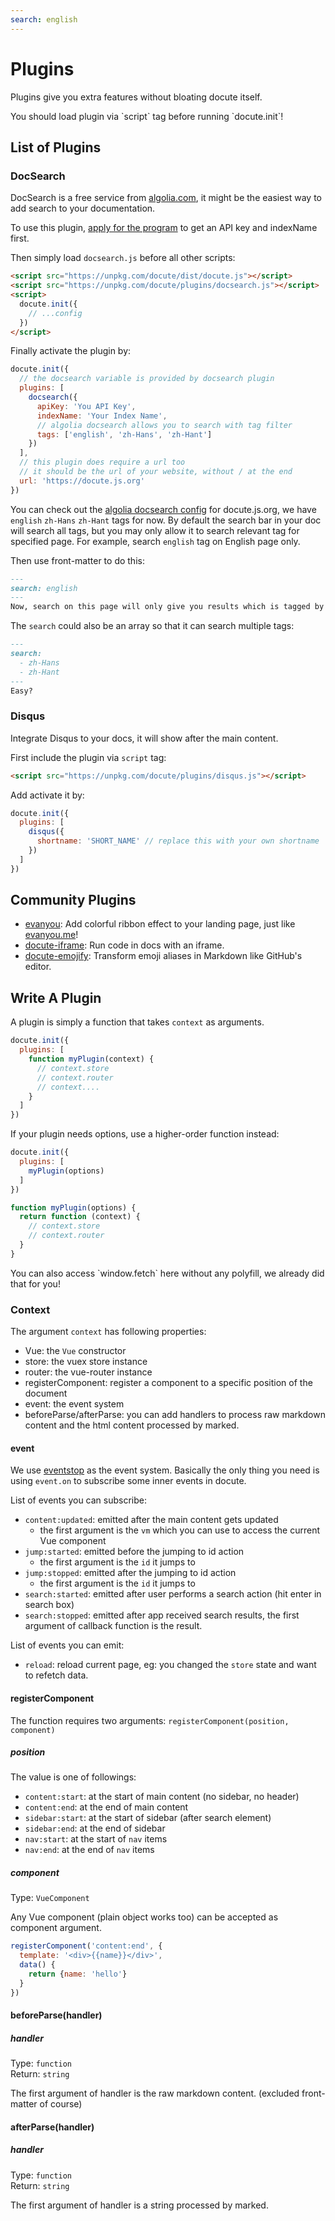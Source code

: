 ```yaml
---
search: english
---
```


# Plugins

Plugins give you extra features without bloating docute itself.

<p class="warning">
  You should load plugin via `script` tag before running `docute.init`!
</p>

## List of Plugins

### DocSearch

DocSearch is a free service from [algolia.com](http://algolia.com), it might be the easiest way to add search to your documentation.

To use this plugin, [apply for the program](https://community.algolia.com/docsearch/) to get an API key and indexName first. 

Then simply load `docsearch.js` before all other scripts:

```html
<script src="https://unpkg.com/docute/dist/docute.js"></script>
<script src="https://unpkg.com/docute/plugins/docsearch.js"></script>
<script>
  docute.init({
    // ...config
  })
</script>
```

Finally activate the plugin by:

```js
docute.init({
  // the docsearch variable is provided by docsearch plugin
  plugins: [
    docsearch({
      apiKey: 'You API Key',
      indexName: 'Your Index Name',
      // algolia docsearch allows you to search with tag filter
      tags: ['english', 'zh-Hans', 'zh-Hant']
    })
  ],
  // this plugin does require a url too
  // it should be the url of your website, without / at the end
  url: 'https://docute.js.org'
})
```

You can check out the [algolia docsearch config](https://github.com/algolia/docsearch-configs/blob/master/configs/docute.json) for docute.js.org, we have `english` `zh-Hans` `zh-Hant` tags for now. By default the search bar in your doc will search all tags, but you may only allow it to search relevant tag for specified page. For example, search `english` tag on English page only.

Then use front-matter to do this:

```markdown
---
search: english
---
Now, search on this page will only give you results which is tagged by `english`
```

The `search` could also be an array so that it can search multiple tags:

```markdown
---
search: 
  - zh-Hans
  - zh-Hant
---
Easy?
```

### Disqus

Integrate Disqus to your docs, it will show after the main content.

First include the plugin via `script` tag:

```html
<script src="https://unpkg.com/docute/plugins/disqus.js"></script>
```

Add activate it by:

```js
docute.init({
  plugins: [
    disqus({
      shortname: 'SHORT_NAME' // replace this with your own shortname
    })
  ]
})
```

## Community Plugins

- [evanyou](https://github.com/egoist/docute-evanyou): Add colorful ribbon effect to your landing page, just like [evanyou.me](http://evanyou.me)!
- [docute-iframe](https://github.com/egoist/docute-iframe): Run code in docs with an iframe.
- [docute-emojify](https://github.com/hkwu/docute-emojify): Transform emoji aliases in Markdown like GitHub's editor.

## Write A Plugin

A plugin is simply a function that takes `context` as arguments.

```js
docute.init({
  plugins: [
    function myPlugin(context) {
      // context.store
      // context.router
      // context....
    }
  ]
})
```

If your plugin needs options, use a higher-order function instead:

```js
docute.init({
  plugins: [
    myPlugin(options)
  ]
})

function myPlugin(options) {
  return function (context) {
    // context.store
    // context.router
  }
}
```

<p class="tip">
  You can also access `window.fetch` here without any polyfill, we already did that for you!
</p>

### Context

The argument `context` has following properties:

- Vue: the `Vue` constructor
- store: the vuex store instance
- router: the vue-router instance
- registerComponent: register a component to a specific position of the document
- event: the event system
- beforeParse/afterParse: you can add handlers to process raw markdown content and the html content processed by marked.

#### event

We use [eventstop](https://github.com/egoist/eventstop) as the event system. Basically the only thing you need is using `event.on` to subscribe some inner events in docute.

List of events you can subscribe:

- `content:updated`: emitted after the main content gets updated
  - the first argument is the `vm` which you can use to access the current Vue component
- `jump:started`: emitted before the jumping to id action
  - the first argument is the `id` it jumps to
- `jump:stopped`: emitted after the jumping to id action
  - the first argument is the `id` it jumps to
- `search:started`: emitted after user performs a search action (hit enter in search box)
- `search:stopped`: emitted after app received search results, the first argument of callback function is the result.

List of events you can emit:

- `reload`: reload current page, eg: you changed the `store` state and want to refetch data.

#### registerComponent

The function requires two arguments: `registerComponent(position, component)`

##### position

The value is one of followings:

- `content:start`: at the start of main content (no sidebar, no header)
- `content:end`: at the end of main content
- `sidebar:start`: at the start of sidebar (after search element)
- `sidebar:end`: at the end of sidebar
- `nav:start`: at the start of `nav` items
- `nav:end`: at the end of `nav` items

##### component

Type: `VueComponent`

Any Vue component (plain object works too) can be accepted as component argument.

```js
registerComponent('content:end', {
  template: '<div>{{name}}</div>',
  data() {
    return {name: 'hello'}
  }
})
```

#### beforeParse(handler)

##### handler

Type: `function`<br>
Return: `string`

The first argument of handler is the raw markdown content. (excluded front-matter of course)

#### afterParse(handler)

##### handler

Type: `function`<br>
Return: `string`

The first argument of handler is a string processed by marked.


